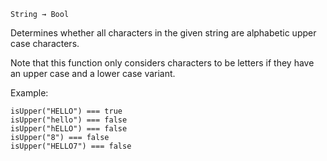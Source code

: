 `String → Bool`

Determines whether all characters in the given string are alphabetic upper case characters.

Note that this function only considers characters to be letters if they have an upper case and a lower case variant.

Example:

	isUpper("HELLO") === true
	isUpper("hello") === false
	isUpper("hELLO") === false
	isUpper("8") === false
	isUpper("HELLO7") === false

